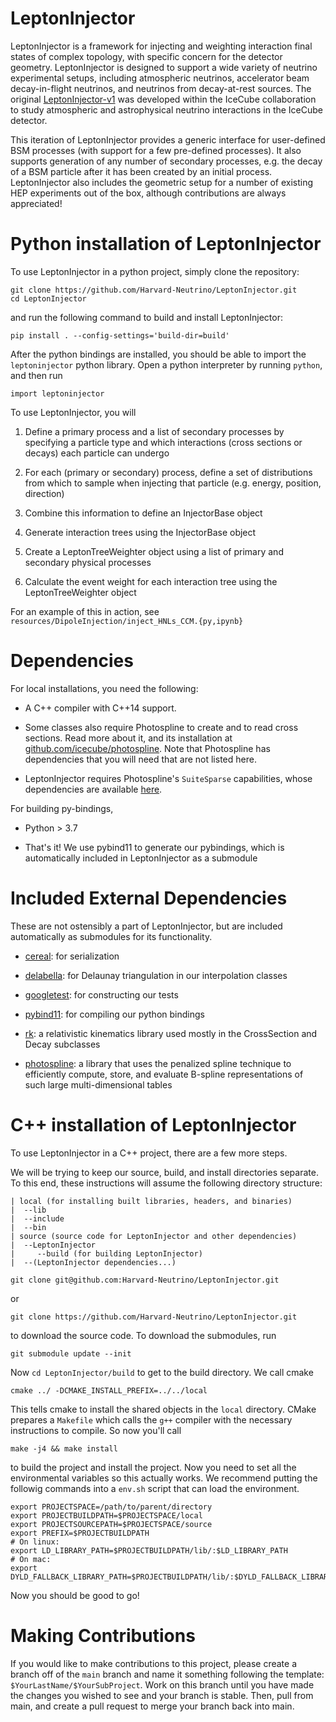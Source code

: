 # LeptonInjector

LeptonInjector is a framework for injecting and weighting interaction final states of complex topology, with specific concern for the detector geometry. LeptonInjector is designed to support a wide variety of neutrino experimental setups, including atmospheric neutrinos, accelerator beam decay-in-flight neutrinos, and neutrinos from decay-at-rest sources. The original [LeptonInjector-v1](https:://github.com/icecube/LeptonInjector) was developed within the IceCube collaboration to study atmospheric and astrophysical neutrino interactions in the IceCube detector.

This iteration of LeptonInjector provides a generic interface for user-defined BSM processes (with support for a few pre-defined processes). It also supports generation of any number of secondary processes, e.g. the decay of a BSM particle after it has been created by an initial process. LeptonInjector also includes the geometric setup for a number of existing HEP experiments out of the box, although contributions are always appreciated!

# Python installation of LeptonInjector

To use LeptonInjector in a python project, simply clone the repository:

```
git clone https://github.com/Harvard-Neutrino/LeptonInjector.git
cd LeptonInjector
```

and run the following command to build and install LeptonInjector:

```
pip install . --config-settings='build-dir=build'
```

After the python bindings are installed, you should be able to import the `leptoninjector` python library. Open a python interpreter by running `python`, and then run

```
import leptoninjector
```

To use LeptonInjector, you will

1. Define a primary process and a list of secondary processes by specifying a particle type and which interactions (cross sections or decays) each particle can undergo

2. For each (primary or secondary) process, define a set of distributions from which to sample when injecting that particle (e.g. energy, position, direction)

3. Combine this information to define an InjectorBase object

4. Generate interaction trees using the InjectorBase object

5. Create a LeptonTreeWeighter object using a list of primary and secondary physical processes

6. Calculate the event weight for each interaction tree using the LeptonTreeWeighter object

For an example of this in action, see `resources/DipoleInjection/inject_HNLs_CCM.{py,ipynb}`

# Dependencies

For local installations, you need the following:

* A C++ compiler with C++14 support.

* Some classes also require Photospline to create and to read cross sections. Read more about it, and its installation at [github.com/icecube/photospline](https://github.com/icecube/photospline). Note that Photospline has dependencies that you will need that are not listed here.

* LeptonInjector requires Photospline's `SuiteSparse` capabilities, whose dependencies are available [here](http://faculty.cse.tamu.edu/davis/suitesparse.html).

For building py-bindings,

* Python > 3.7

* That's it! We use pybind11 to generate our pybindings, which is automatically included in LeptonInjector as a submodule


# Included External Dependencies

These are not ostensibly a part of LeptonInjector, but are included automatically as submodules for its functionality.

* [cereal](https://github.com/USCiLab/cereal): for serialization

* [delabella](https://github.com/msokalski/delabella): for Delaunay triangulation in our interpolation classes

* [googletest](https://github.com/google/googletest): for constructing our tests

* [pybind11](https://github.com/pybind/pybind11): for compiling our python bindings

* [rk](https://rk.hepforge.org/): a relativistic kinematics library used mostly in the CrossSection and Decay subclasses

* [photospline](https://github.com/icecube/photospline): a library that uses the penalized spline technique to efficiently compute, store, and evaluate B-spline representations of such large multi-dimensional tables

# C++ installation of LeptonInjector

To use LeptonInjector in a C++ project, there are a few more steps.

We will be trying to keep our source, build, and install directories separate. To this end, these instructions will assume the following directory structure:

```
| local (for installing built libraries, headers, and binaries)
|  --lib
|  --include
|  --bin
| source (source code for LeptonInjector and other dependencies)
|  --LeptonInjector
|     --build (for building LeptonInjector)
|  --(LeptonInjector dependencies...)
```

`git clone git@github.com:Harvard-Neutrino/LeptonInjector.git`

or

`git clone https://github.com/Harvard-Neutrino/LeptonInjector.git`

to download the source code. To download the submodules, run

`git submodule update --init`

Now `cd LeptonInjector/build` to get to the build directory. We call cmake

`cmake ../ -DCMAKE_INSTALL_PREFIX=../../local`

This tells cmake to install the shared objects in the `local` directory. CMake prepares a `Makefile` which calls the `g++` compiler with the necessary instructions to compile. So now you'll call

`make -j4 && make install`

to build the project and install the project. Now you need to set all the environmental variables so this actually works. We recommend putting the followig commands into a `env.sh` script that can load the environment.

```
export PROJECTSPACE=/path/to/parent/directory
export PROJECTBUILDPATH=$PROJECTSPACE/local
export PROJECTSOURCEPATH=$PROJECTSPACE/source
export PREFIX=$PROJECTBUILDPATH
# On linux:
export LD_LIBRARY_PATH=$PROJECTBUILDPATH/lib/:$LD_LIBRARY_PATH
# On mac:
export DYLD_FALLBACK_LIBRARY_PATH=$PROJECTBUILDPATH/lib/:$DYLD_FALLBACK_LIBRARY_PATH
```

Now you should be good to go!

# Making Contributions
If you would like to make contributions to this project, please create a branch off of the `main` branch and name it something following the template: `$YourLastName/$YourSubProject`.
Work on this branch until you have made the changes you wished to see and your branch is stable.
Then, pull from main, and create a pull request to merge your branch back into main.
